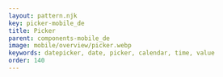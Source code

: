 ```yaml
---
layout: pattern.njk
key: picker-mobile_de
title: Picker
parent: components-mobile_de
image: mobile/overview/picker.webp
keywords: datepicker, date, picker, calendar, time, value
order: 140
---
```



